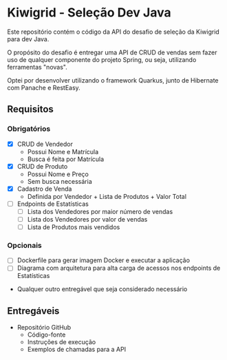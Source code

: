 # Kiwigrid - Seleção Dev Java

Este repositório contém o código da API do desafio de seleção da Kiwigrid para dev Java.

O propósito do desafio é entregar uma API de CRUD de vendas sem fazer uso de qualquer componente do projeto Spring, ou seja, utilizando ferramentas "novas".

Optei por desenvolver utilizando o framework Quarkus, junto de Hibernate com Panache e RestEasy.

## Requisitos

### Obrigatórios

 - [x] CRUD de Vendedor
	- Possui Nome e Matrícula
	- Busca é feita por Matrícula
 - [x] CRUD de Produto
	- Possui Nome e Preço
	- Sem busca necessária
 - [x] Cadastro de Venda
	- Definida por Vendedor + Lista de Produtos + Valor Total
 - [ ] Endpoints de Estatísticas
	- [ ] Lista dos Vendedores por maior número de vendas
	- [ ] Lista dos Vendedores por valor de vendas
	- [ ] Lista de Produtos mais vendidos

### Opcionais

 - [ ] Dockerfile para gerar imagem Docker e executar a aplicação
 - [ ] Diagrama com arquitetura para alta carga de acessos nos endpoints de Estatísticas
 - Qualquer outro entregável que seja considerado necessário

## Entregáveis

 - Repositório GitHub
	- Código-fonte
	- Instruções de execução
	- Exemplos de chamadas para a API
